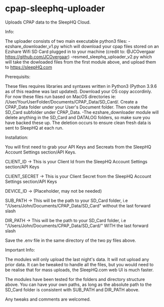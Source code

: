 # cpap-sleephq-uploader
Uploads CPAP data to the SleepHQ Cloud.


Info:

The uploader consists of two main executable python3 files:
-ezshare_downloader_v1.py which will download your cpap files stored on an Ezshare Wifi SD Card plugged in to your machine (credit to: @JCOvergaar https://github.com/JCOvergaar)
-resmed_sleephq_uploader_v2.py which will take the dowloaded files from the first module above, and upload them to https://sleepHQ.com

Prerequisits:

These files requires libraries and syntaxes written in Python3 (Python 3.9.6 as of this readme was last updated). Download your OS copy accordinly.
For now these files run based on MacOS directories ie: /User/YourUserFolder/Documents/CPAP_Data/SD_Card/. Create a CPAP_Data folder under your User's Document folder. Then create the SD_Card subfolder under CPAP_Data.
-The ezshare_downloader module will delete anything in the SD_Card and DATALOG folders, so make sure you have backed these up. The deletion occurs to ensure clean fresh data is sent to SleepHQ at each run.

Installation:

You will first need to grab your API Keys and Secreats from the SleepHQ Account Settings section/API Keys.

CLIENT_ID -> This is your Client Id from the SleepHQ Account Settings section/API Keys

CLIENT_SECRET -> This is your Client Secret from the SleepHQ Account Settings section/API Keys

DEVICE_ID -> (Placeholder, may not be needed)

SUB_PATH -> This will be the path to your SD_Card folder, i.e "/Users/John/Documents/CPAP_Data/SD_Card" without the last forward slash

DIR_PATH  -> This will be the path to your SD_Card folder, i.e "/Users/John/Documents/CPAP_Data/SD_Card/" WITH the last forward slash


Save the .env file in the same directory of the two py files above.

Important Info:

The modules will only upload the last night's data. It will not upload any prior data. It can be tweaked to handle all the files, but you would need to be realise that for mass uploads, the SleepHQ.com web UI is much faster.

The modules have been tested for the folders and directory structure above. You can have your own paths, as long as the absolute path to the SD_Card folder is consistent with SUB_PATH and DIR_PATH above.

Any tweaks and comments are welcomed.

